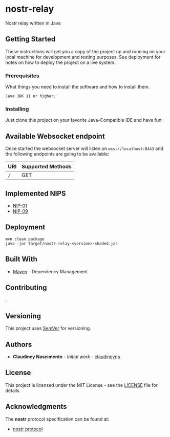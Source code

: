 # nostr-relay

Nostr relay written in Java

## Getting Started

These instructions will get you a copy of the project up and running on your local machine for development and testing purposes. See deployment for notes on how to deploy the project on a live system.

### Prerequisites

What things you need to install the software and how to install them.

```
Java JDK 11 or higher.
```

### Installing

Just clone this project on your favorite Java-Compatible IDE and have fun. 

## Available Websocket endpoint

Once started the websocket server will listen on `wss://localhost:8443` and the following endpoints are going to be available:

| URI  | Supported Methods |
| ------------- | ------------- |
| `/`  | GET  |

## Implemented NIPS

* [NIP-01](https://github.com/nostr-protocol/nips/blob/master/01.md)
* [NIP-09](https://github.com/nostr-protocol/nips/blob/master/09.md)

## Deployment

```
mvn clean package
java -jar target/nostr-relay-<version>-shaded.jar
```

## Built With

* [Maven](https://maven.apache.org/) - Dependency Management

## Contributing

.

## Versioning

This project uses [SemVer](http://semver.org/) for versioning.

## Authors

* **Claudiney Nascimento** - *Initial work* - [claudineyns](https://github.com/claudineyns)

## License

This project is licensed under the MIT License - see the [LICENSE](LICENSE) file for details

## Acknowledgments

The **nostr** protocol specification can be found at:
* [nostr protocol](https://github.com/nostr-protocol/nostr)
